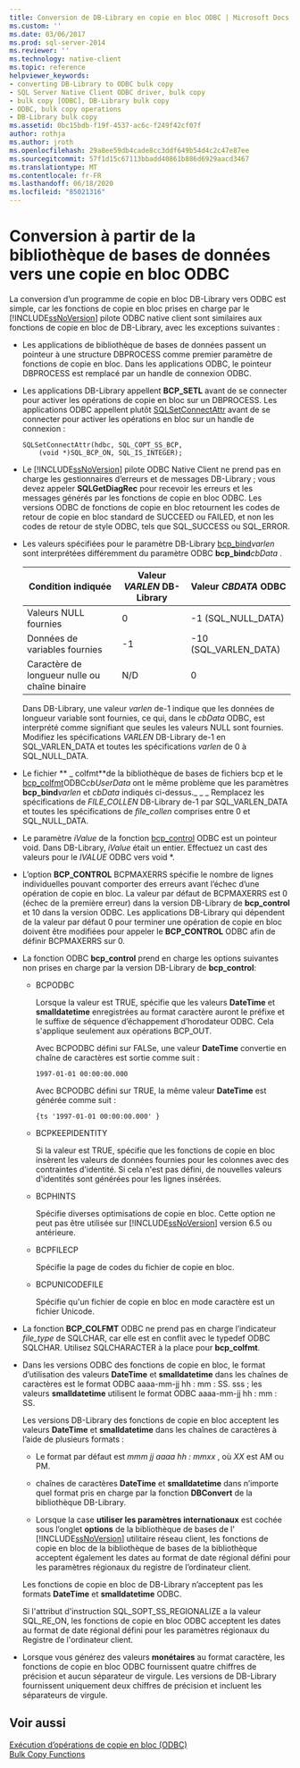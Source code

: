 ```yaml
---
title: Conversion de DB-Library en copie en bloc ODBC | Microsoft Docs
ms.custom: ''
ms.date: 03/06/2017
ms.prod: sql-server-2014
ms.reviewer: ''
ms.technology: native-client
ms.topic: reference
helpviewer_keywords:
- converting DB-Library to ODBC bulk copy
- SQL Server Native Client ODBC driver, bulk copy
- bulk copy [ODBC], DB-Library bulk copy
- ODBC, bulk copy operations
- DB-Library bulk copy
ms.assetid: 0bc15bdb-f19f-4537-ac6c-f249f42cf07f
author: rothja
ms.author: jroth
ms.openlocfilehash: 29a8ee59db4cade8cc3ddf649b54d4c2c47e87ee
ms.sourcegitcommit: 57f1d15c67113bbadd40861b886d6929aacd3467
ms.translationtype: MT
ms.contentlocale: fr-FR
ms.lasthandoff: 06/18/2020
ms.locfileid: "85021316"
---
```

# <a name="converting-from-db-library-to-odbc-bulk-copy"></a>Conversion à partir de la bibliothèque de bases de données vers une copie en bloc ODBC
  La conversion d’un programme de copie en bloc DB-Library vers ODBC est simple, car les fonctions de copie en bloc prises en charge par le [!INCLUDE[ssNoVersion](../../includes/ssnoversion-md.md)] pilote ODBC native client sont similaires aux fonctions de copie en bloc de DB-Library, avec les exceptions suivantes :  
  
-   Les applications de bibliothèque de bases de données passent un pointeur à une structure DBPROCESS comme premier paramètre de fonctions de copie en bloc. Dans les applications ODBC, le pointeur DBPROCESS est remplacé par un handle de connexion ODBC.  
  
-   Les applications DB-Library appellent **BCP_SETL** avant de se connecter pour activer les opérations de copie en bloc sur un DBPROCESS. Les applications ODBC appellent plutôt [SQLSetConnectAttr](../native-client-odbc-api/sqlsetconnectattr.md) avant de se connecter pour activer les opérations en bloc sur un handle de connexion :  
  
    ```  
    SQLSetConnectAttr(hdbc, SQL_COPT_SS_BCP,  
        (void *)SQL_BCP_ON, SQL_IS_INTEGER);  
    ```  
  
-   Le [!INCLUDE[ssNoVersion](../../includes/ssnoversion-md.md)] pilote ODBC Native Client ne prend pas en charge les gestionnaires d’erreurs et de messages DB-Library ; vous devez appeler **SQLGetDiagRec** pour recevoir les erreurs et les messages générés par les fonctions de copie en bloc ODBC. Les versions ODBC de fonctions de copie en bloc retournent les codes de retour de copie en bloc standard de SUCCEED ou FAILED, et non les codes de retour de style ODBC, tels que SQL_SUCCESS ou SQL_ERROR.  
  
-   Les valeurs spécifiées pour le paramètre DB-Library [bcp_bind](../native-client-odbc-extensions-bulk-copy-functions/bcp-bind.md)*varlen* sont interprétées différemment du paramètre ODBC **bcp_bind**_cbData_ .  
  
    |Condition indiquée|Valeur *VARLEN* DB-Library|Valeur *CBDATA* ODBC|  
    |-------------------------|--------------------------------|-------------------------|  
    |Valeurs NULL fournies|0|-1 (SQL_NULL_DATA)|  
    |Données de variables fournies|-1|-10 (SQL_VARLEN_DATA)|  
    |Caractère de longueur nulle ou chaîne binaire|N/D|0|  
  
     Dans DB-Library, une valeur *varlen* de-1 indique que les données de longueur variable sont fournies, ce qui, dans le *cbData* ODBC, est interprété comme signifiant que seules les valeurs NULL sont fournies. Modifiez les spécifications *VARLEN* DB-Library de-1 en SQL_VARLEN_DATA et toutes les spécifications *varlen* de 0 à SQL_NULL_DATA.  
  
-   Le fichier ** \_ colfmt**de la bibliothèque de bases de fichiers bcp et le [bcp_colfmt](../native-client-odbc-extensions-bulk-copy-functions/bcp-colfmt.md)ODBC*cbUserData* ont le même problème que les paramètres **bcp_bind**_varlen_ et *cbData* indiqués ci-dessus._ \_ _ Remplacez les spécifications de *FILE_COLLEN* DB-Library de-1 par SQL_VARLEN_DATA et toutes les spécifications de *file_collen* comprises entre 0 et SQL_NULL_DATA.  
  
-   Le paramètre *iValue* de la fonction [bcp_control](../native-client-odbc-extensions-bulk-copy-functions/bcp-control.md) ODBC est un pointeur void. Dans DB-Library, *iValue* était un entier. Effectuez un cast des valeurs pour le *IVALUE* ODBC vers void *.  
  
-   L’option **BCP_CONTROL** BCPMAXERRS spécifie le nombre de lignes individuelles pouvant comporter des erreurs avant l’échec d’une opération de copie en bloc. La valeur par défaut de BCPMAXERRS est 0 (échec de la première erreur) dans la version DB-Library de **bcp_control** et 10 dans la version ODBC. Les applications DB-Library qui dépendent de la valeur par défaut 0 pour terminer une opération de copie en bloc doivent être modifiées pour appeler le **BCP_CONTROL** ODBC afin de définir BCPMAXERRS sur 0.  
  
-   La fonction ODBC **bcp_control** prend en charge les options suivantes non prises en charge par la version DB-Library de **bcp_control**:  
  
    -   BCPODBC  
  
         Lorsque la valeur est TRUE, spécifie que les valeurs **DateTime** et **smalldatetime** enregistrées au format caractère auront le préfixe et le suffixe de séquence d’échappement d’horodateur ODBC. Cela s'applique seulement aux opérations BCP_OUT.  
  
         Avec BCPODBC défini sur FALSe, une valeur **DateTime** convertie en chaîne de caractères est sortie comme suit :  
  
        ```  
        1997-01-01 00:00:00.000  
        ```  
  
         Avec BCPODBC défini sur TRUE, la même valeur **DateTime** est générée comme suit :  
  
        ```  
        {ts '1997-01-01 00:00:00.000' }  
        ```  
  
    -   BCPKEEPIDENTITY  
  
         Si la valeur est TRUE, spécifie que les fonctions de copie en bloc insèrent les valeurs de données fournies pour les colonnes avec des contraintes d'identité. Si cela n'est pas défini, de nouvelles valeurs d'identités sont générées pour les lignes insérées.  
  
    -   BCPHINTS  
  
         Spécifie diverses optimisations de copie en bloc. Cette option ne peut pas être utilisée sur [!INCLUDE[ssNoVersion](../../includes/ssnoversion-md.md)] version 6.5 ou antérieure.  
  
    -   BCPFILECP  
  
         Spécifie la page de codes du fichier de copie en bloc.  
  
    -   BCPUNICODEFILE  
  
         Spécifie qu'un fichier de copie en bloc en mode caractère est un fichier Unicode.  
  
-   La fonction **BCP_COLFMT** ODBC ne prend pas en charge l’indicateur *file_type* de SQLCHAR, car elle est en conflit avec le typedef ODBC SQLCHAR. Utilisez SQLCHARACTER à la place pour **bcp_colfmt**.  
  
-   Dans les versions ODBC des fonctions de copie en bloc, le format d’utilisation des valeurs **DateTime** et **smalldatetime** dans les chaînes de caractères est le format ODBC aaaa-mm-jj hh : mm : SS. sss ; les valeurs **smalldatetime** utilisent le format ODBC aaaa-mm-jj hh : mm : SS.  
  
     Les versions DB-Library des fonctions de copie en bloc acceptent les valeurs **DateTime** et **smalldatetime** dans les chaînes de caractères à l’aide de plusieurs formats :  
  
    -   Le format par défaut est *mmm jj aaaa hh : mmxx* , où *XX* est AM ou PM.  
  
    -   chaînes de caractères **DateTime** et **smalldatetime** dans n’importe quel format pris en charge par la fonction **DBConvert** de la bibliothèque DB-Library.  
  
    -   Lorsque la case **utiliser les paramètres internationaux** est cochée sous l’onglet **options** de la bibliothèque de bases de l' [!INCLUDE[ssNoVersion](../../includes/ssnoversion-md.md)] utilitaire réseau client, les fonctions de copie en bloc de la bibliothèque de bases de la bibliothèque acceptent également les dates au format de date régional défini pour les paramètres régionaux du registre de l’ordinateur client.  
  
     Les fonctions de copie en bloc de DB-Library n’acceptent pas les formats **DateTime** et **smalldatetime** ODBC.  
  
     Si l'attribut d'instruction SQL_SOPT_SS_REGIONALIZE a la valeur SQL_RE_ON, les fonctions de copie en bloc ODBC acceptent les dates au format de date régional défini pour les paramètres régionaux du Registre de l'ordinateur client.  
  
-   Lorsque vous générez des valeurs **monétaires** au format caractère, les fonctions de copie en bloc ODBC fournissent quatre chiffres de précision et aucun séparateur de virgule. Les versions de DB-Library fournissent uniquement deux chiffres de précision et incluent les séparateurs de virgule.  
  
## <a name="see-also"></a>Voir aussi  
 [Exécution d’opérations de copie en bloc &#40;ODBC&#41;](performing-bulk-copy-operations-odbc.md)   
 [Bulk Copy Functions](../native-client-odbc-extensions-bulk-copy-functions/sql-server-driver-extensions-bulk-copy-functions.md)  
  
  
